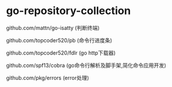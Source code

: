 # go-repository-collection
   
github.com/mattn/go-isatty (判断终端)    

github.com/topcoder520/pb  (命令行进度条)    

github.com/topcoder520/fdlr  (go http下载器)    

github.com/spf13/cobra  (go命令行解析及脚手架,简化命令应用开发)    

github.com/pkg/errors  (error处理)
